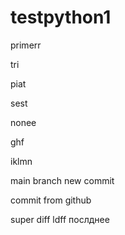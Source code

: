 # testpython1


primerr


tri


piat

sest

nonee

ghf

iklmn


main branch new commit


commit from github

super diff
ldff
послднее